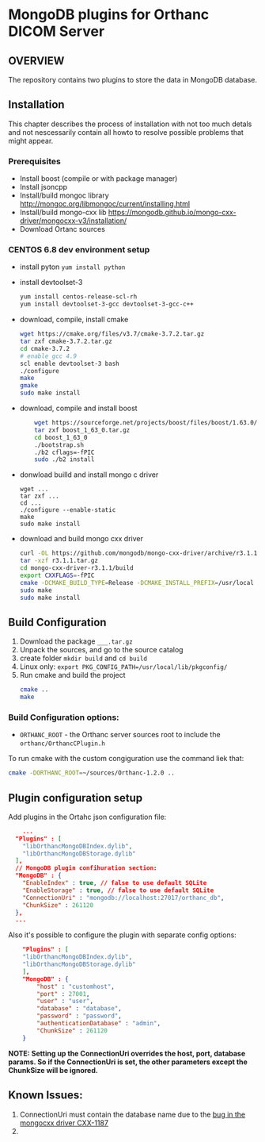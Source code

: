 # MongoDB plugins for Orthanc DICOM Server

## OVERVIEW
The repository contains two plugins to store the data in MongoDB database.

## Installation

This chapter describes the process of installation with not too much detals and not nescessarily contain all howto to resolve possible problems that might appear.

### Prerequisites
- Install boost (compile or with package manager)
- Install jsoncpp
- Install/build mongoc library http://mongoc.org/libmongoc/current/installing.html
- Install/build mongo-cxx lib https://mongodb.github.io/mongo-cxx-driver/mongocxx-v3/installation/
- Download Ortanc sources

### CENTOS 6.8 dev environment setup

* install pyton
    ```yum install python```
* install devtoolset-3
    ```sh
    yum install centos-release-scl-rh
    yum install devtoolset-3-gcc devtoolset-3-gcc-c++
    ```
* download, compile, install cmake
    ```sh
    wget https://cmake.org/files/v3.7/cmake-3.7.2.tar.gz
    tar zxf cmake-3.7.2.tar.gz
    cd cmake-3.7.2
    # enable gcc 4.9
    scl enable devtoolset-3 bash
    ./configure
    make
    gmake
    sudo make install
    ```

* download, compile and install boost
    ```sh
        wget https://sourceforge.net/projects/boost/files/boost/1.63.0/boost_1_63_0.tar.gz/download -O boost_1_63_0.tar.gz
        tar zxf boost_1_63_0.tar.gz
        cd boost_1_63_0
        ./bootstrap.sh
        ./b2 cflags=-fPIC
        sudo ./b2 install
    ```
* donwload builld and install mongo c driver
    ```
    wget ...
    tar zxf ...
    cd ...
    ./configure --enable-static
    make
    sudo make install
    ```
* download and build mongo cxx driver
    ```sh
    curl -OL https://github.com/mongodb/mongo-cxx-driver/archive/r3.1.1.tar.gz
    tar -xzf r3.1.1.tar.gz
    cd mongo-cxx-driver-r3.1.1/build
    export CXXFLAGS=-fPIC
    cmake -DCMAKE_BUILD_TYPE=Release -DCMAKE_INSTALL_PREFIX=/usr/local -DLIBBSON_DIR=/usr/local -DLIBMONGOC_DIR=/usr/local ..
    sudo make
    sudo make install
    ```

## Build Configuration

1. Download the package ```___.tar.gz```
2. Unpack the sources, and go to the source catalog
3. create folder ```mkdir build``` and ```cd build```
4. Linux only: ```export PKG_CONFIG_PATH=/usr/local/lib/pkgconfig/```
5. Run cmake and build the project
    ```sh
    cmake ..
    make
    ```

### Build Configuration options:
* ```ORTHANC_ROOT``` - the Orthanc server sources root to include the ```orthanc/OrthancCPlugin.h```

To run cmake with the custom congiguration use the command liek that:
```sh
cmake -DORTHANC_ROOT=~/sources/Orthanc-1.2.0 ..
```


## Plugin configuration setup

Add plugins in the Ortahc json configuration file:

```json
    ...
  "Plugins" : [
    "libOrthancMongoDBIndex.dylib",
    "libOrthancMongoDBStorage.dylib"
  ],
  // MongoDB plugin confihuration section:
  "MongoDB" : {
    "EnableIndex" : true, // false to use default SQLite 
    "EnableStorage" : true, // false to use default SQLite 
    "ConnectionUri" : "mongodb://localhost:27017/orthanc_db",
    "ChunkSize" : 261120
  },
  ...
```

Also it's possible to configure the plugin with separate config options:

```json
    "Plugins" : [
    "libOrthancMongoDBIndex.dylib",
    "libOrthancMongoDBStorage.dylib"
    ],
    "MongoDB" : {
        "host" : "customhost",
        "port" : 27001,
        "user" : "user",
        "database" : "database",
        "password" : "password",
        "authenticationDatabase" : "admin",
        "ChunkSize" : 261120
    }
```

**NOTE: Setting up the ConnectionUri overrides the host, port, database params. So if the ConnectionUri is set, the other parameters except the ChunkSize will be ignored.**

## Known Issues:

1. ConnectionUri must contain the database name due to the [bug in the mongocxx driver CXX-1187](https://jira.mongodb.org/browse/CXX-1187)
2. 